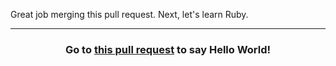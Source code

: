 Great job merging this pull request. Next, let's learn Ruby.

<hr>
<h3 align="center">Go to <a href="{{ url }}">this pull request</a> to say Hello World!</h3>
